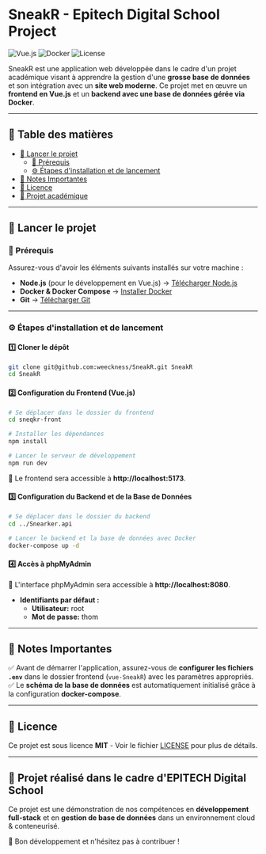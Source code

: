 # SneakR - Epitech Digital School Project

![Vue.js](https://img.shields.io/badge/Vue.js-3.0-green?style=flat-square)
![Docker](https://img.shields.io/badge/Docker-Compose-blue?style=flat-square)
![License](https://img.shields.io/badge/License-MIT-lightgrey?style=flat-square)

SneakR est une application web développée dans le cadre d'un projet académique visant à apprendre la gestion d'une **grosse base de données** et son intégration avec un **site web moderne**. Ce projet met en œuvre un **frontend en Vue.js** et un **backend avec une base de données gérée via Docker**.

---

## 📖 Table des matières
- [🚀 Lancer le projet](#-lancer-le-projet)
  - [📌 Prérequis](#-prérequis)
  - [⚙️ Étapes d'installation et de lancement](#️-étapes-dinstallation-et-de-lancement)
- [📝 Notes Importantes](#-notes-importantes)
- [📜 Licence](#-licence)
- [🏫 Projet académique](#-projet-réalisé-dans-le-cadre-depitech-digital-school)

---

## 🚀 Lancer le projet

### 📌 Prérequis
Assurez-vous d'avoir les éléments suivants installés sur votre machine :
- **Node.js** (pour le développement en Vue.js) → [Télécharger Node.js](https://nodejs.org/)
- **Docker & Docker Compose** → [Installer Docker](https://www.docker.com/)
- **Git** → [Télécharger Git](https://git-scm.com/)

---

### ⚙️ Étapes d'installation et de lancement

#### 1️⃣ Cloner le dépôt
```bash
git clone git@github.com:weeckness/SneakR.git SneakR
cd SneakR
```

#### 2️⃣ Configuration du Frontend (Vue.js)
```bash
# Se déplacer dans le dossier du frontend
cd sneqkr-front

# Installer les dépendances
npm install

# Lancer le serveur de développement
npm run dev
```
📍 Le frontend sera accessible à **http://localhost:5173**.

#### 3️⃣ Configuration du Backend et de la Base de Données
```bash
# Se déplacer dans le dossier du backend
cd ../Snearker.api

# Lancer le backend et la base de données avec Docker
docker-compose up -d
```

#### 4️⃣ Accès à phpMyAdmin
📍 L'interface phpMyAdmin sera accessible à **http://localhost:8080**.
- **Identifiants par défaut :**
  - **Utilisateur:** root
  - **Mot de passe:** thom

---

## 📝 Notes Importantes
✅ Avant de démarrer l'application, assurez-vous de **configurer les fichiers `.env`** dans le dossier frontend (`vue-SneakR`) avec les paramètres appropriés.  
✅ Le **schéma de la base de données** est automatiquement initialisé grâce à la configuration **docker-compose**.

---

## 📜 Licence
Ce projet est sous licence **MIT** - Voir le fichier [LICENSE](LICENSE) pour plus de détails.

---

## 🏫 Projet réalisé dans le cadre d'EPITECH Digital School
Ce projet est une démonstration de nos compétences en **développement full-stack** et en **gestion de base de données** dans un environnement cloud & conteneurisé.

🚀 Bon développement et n'hésitez pas à contribuer !

